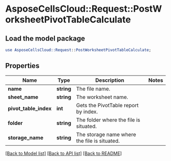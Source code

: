 # AsposeCellsCloud::Request::PostWorksheetPivotTableCalculate 

## Load the model package
```perl
use AsposeCellsCloud::Request::PostWorksheetPivotTableCalculate;
```

## Properties
Name | Type | Description | Notes
------------ | ------------- | ------------- | -------------
**name** | **string** | The file name. |
**sheet_name** | **string** | The worksheet name. |
**pivot_table_index** | **int** | Gets the PivotTable report by index. |
**folder** | **string** | The folder where the file is situated. |
**storage_name** | **string** | The storage name where the file is situated. |  

[[Back to Model list]](../README.md#documentation-for-requests) [[Back to API list]](../README.md#documentation-for-api-endpoints) [[Back to README]](../README.md)

